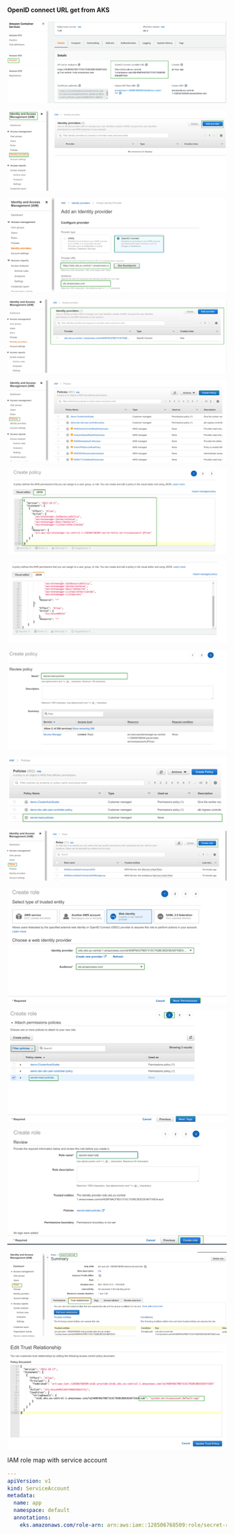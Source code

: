 
#### OpenID connect URL get from AKS

![1](images/_1.png)

![2](images/_2.png)

![3](images/_3.png)

![4](images/_4.png)

![5](images/_5.png)

![6.0](images/_6.0.png)

![6.1](images/_6.1.png)

![7](images/_7.png)

![8](images/_8.png)

![9](images/_9.png)

![10](images/_10.png)

![11](images/_11.png)

![12](images/_12.png)

![13](images/_13.png)

![14](images/_14.png)


IAM role map with service account

```yaml
---
apiVersion: v1
kind: ServiceAccount
metadata:
  name: app
  namespace: default
  annotations:
    eks.amazonaws.com/role-arn: arn:aws:iam::128506768509:role/secret-read-role

```